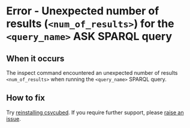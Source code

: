# Error - Unexpected number of results (`<num_of_results>`) for the `<query_name>` ASK SPARQL query

## When it occurs

The inspect command encountered an unexpected number of results `<num_of_results>` when running the `<query_name>` SPARQL query.

## How to fix

Try [reinstalling csvcubed](../../../quick-start/installation.md). If you require further support, please [raise an issue](../../raise-issue.md).
